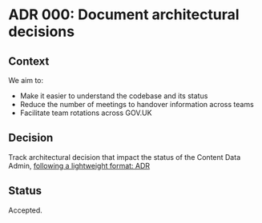 # ADR 000: Document architectural decisions

## Context

We aim to:

- Make it easier to understand the codebase and its status
- Reduce the number of meetings to handover information across teams
- Facilitate team rotations across GOV.UK

## Decision

Track architectural decision that impact the status of the Content Data Admin, [following a lightweight format: ADR][1]

## Status

Accepted.

[1]: http://thinkrelevance.com/blog/2011/11/15/documenting-architecture-decisions